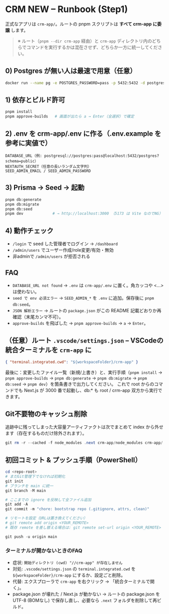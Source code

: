 ﻿# CRM NEW – Runbook (Step1)
正式なアプリは `crm-app/`。ルートの pnpm スクリプトは **すべて crm-app に委譲** します。
> ※ ルート（`pnpm --dir crm-app` 経由）と `crm-app` ディレクトリ内のどちらでコマンドを実行するかは混在させず、どちらか一方に統一してください。

## 0) Postgres が無い人は最速で用意（任意）
```bash
docker run --name pg -e POSTGRES_PASSWORD=pass -p 5432:5432 -d postgres:16
```

## 1) 依存とビルド許可
```bash
pnpm install
pnpm approve-builds   # 画面が出たら a → Enter（全選択）で確定
```

## 2) .env を crm-app/.env に作る（.env.example を参考に実値で）
```
DATABASE_URL（例: postgresql://postgres:pass@localhost:5432/postgres?schema=public）
NEXTAUTH_SECRET（任意の長いランダム文字列）
SEED_ADMIN_EMAIL / SEED_ADMIN_PASSWORD
```

## 3) Prisma → Seed → 起動
```bash
pnpm db:generate
pnpm db:migrate
pnpm db:seed
pnpm dev             # → http://localhost:3000 （5173 は Vite なのでNG）
```

## 4) 動作チェック
- `/login` で seed した管理者でログイン → `/dashboard`
- `/admin/users` でユーザー作成/role変更/有効・無効
- 非adminで `/admin/users` が拒否される

## FAQ
- `DATABASE_URL not found` → `.env` は `crm-app/.env` に置く。角カッコや <...> は使わない。
- `seed で env 必須エラー` → `SEED_ADMIN_*` を `.env` に追加。保存後に `pnpm db:seed`。
- `JSON 解析エラー` → ルートの `package.json` がこの README 記載どおりか再確認（末尾カンマ不可）。
- `approve-builds` を飛ばした → `pnpm approve-builds` → `a` → `Enter`。

## （任意）**ルート** `.vscode/settings.json` – VSCodeの統合ターミナルを `crm-app` に
```json
{ "terminal.integrated.cwd": "${workspaceFolder}/crm-app" }
```

最後に：変更したファイル一覧（新規/上書き）と、実行手順（`pnpm install` → `pnpm approve-builds` → `pnpm db:generate` → `pnpm db:migrate` → `pnpm db:seed` → `pnpm dev`）を箇条書きで出力してください。
これで root からのコマンドでも Next.js が 3000 番で起動し、db:* も root / crm-app 双方から実行できます。
## Git不要物のキャッシュ削除
追跡中に残ってしまった大容量アーティファクトは次でまとめて index から外せます（存在するものだけ除外されます）。

```powershell
git rm -r --cached -f node_modules .next crm-app/node_modules crm-app/.next .pnpm-store dist build out coverage
```

## 初回コミット & プッシュ手順（PowerShell）
```powershell
cd <repo-root>
# まだGit管理下でなければ初期化
git init
# ブランチを main に統一
git branch -M main

# ここまでの ignore を反映して全ファイル追加
git add -A
git commit -m "chore: bootstrap repo (.gitignore, attrs, clean)"

# リモートを設定（URLは置き換えてください）
# git remote add origin <YOUR_REMOTE>
# 既存 remote を差し替える場合は: git remote set-url origin <YOUR_REMOTE>

git push -u origin main
```
### ターミナルが開かないときのFAQ
- 症状: `開始ディレクトリ (cwd) "//crm-app" が存在しません`
- 対処: `.vscode/settings.json` の `terminal.integrated.cwd` を `${workspaceFolder}/crm-app` にするか、設定ごと削除。
- 代替: エクスプローラで `crm-app` を右クリック → 「統合ターミナルで開く」。
- package.json が壊れた / Next.js が動かない → ルートの package.json を UTF-8 (BOMなし) で保存し直し、必要なら `.next` フォルダを削除して再ビルド。
